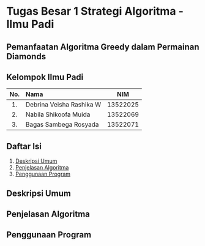 # Tugas Besar 1 Strategi Algoritma - Ilmu Padi
## Pemanfaatan Algoritma Greedy dalam Permainan Diamonds

## Kelompok Ilmu Padi
| No. | Nama                     |   NIM    |
|:---:|:-------------------------|:--------:|
| 1.  | Debrina Veisha Rashika W | 13522025 |
| 2.  | Nabila Shikoofa Muida    | 13522069 |
| 3.  | Bagas Sambega Rosyada    | 13522071 |

## Daftar Isi
1. [Deskripsi Umum](#deskripsi-umum)
2. [Penjelasan Algoritma](#penjelasan-algoritma)
3. [Penggunaan Program](#penggunaan-program)

## Deskripsi Umum


## Penjelasan Algoritma


## Penggunaan Program
